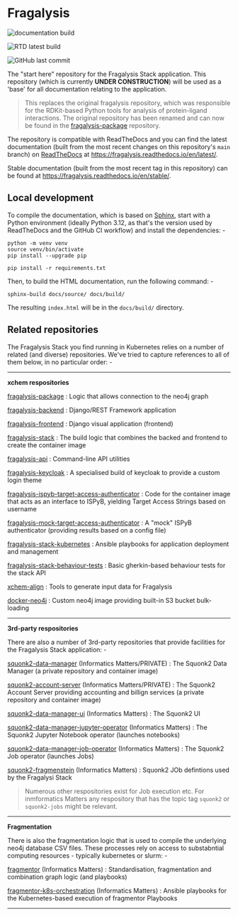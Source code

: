 # Fragalysis

![documentation build](https://github.com/xchem/fragalysis/workflows/documentation%20build/badge.svg)

![RTD latest build](https://readthedocs.org/projects/fragalysis/badge/?version=latest&style=plastic)

![GitHub last commit](https://img.shields.io/github/last-commit/xchem/fragalysis)

The "start here" repository for the Fragalysis Stack application.
This repository (which is currently **UNDER CONSTRUCTION**) will be used
as a 'base' for all documentation relating to the application.

>   This replaces the original fragalysis repository, which was responsible for the
    RDKit-based Python tools for analysis of protein-ligand interactions.
    The original repository has been renamed and can now be found in the
    [fragalysis-package] repository.

The repository is compatible with ReadTheDocs and you can find the latest documentation
(built from the most recent changes on this repository's `main` branch) on [ReadTheDocs] at
https://fragalysis.readthedocs.io/en/latest/.

Stable documentation (built from the most recent tag in this repository) can be found at
https://fragalysis.readthedocs.io/en/stable/.

## Local development
To compile the documentation, which is based on [Sphinx],
start with a Python environment (ideally Python 3.12, as that's the version used by
ReadTheDocs and the GitHub CI workflow) and install the dependencies: -

    python -m venv venv
    source venv/bin/activate
    pip install --upgrade pip

    pip install -r requirements.txt

Then, to build the HTML documentation, run the following command: -

    sphinx-build docs/source/ docs/build/

The resulting `index.html` will be in the `docs/build/` directory.

## Related repositories
The Fragalysis Stack you find running in Kubernetes relies on a number of related
(and diverse) repositories. We've tried to capture references to all of them
below, in no particular order: -

---

**xchem respositories**

[fragalysis-package]
: Logic that allows connection to the neo4j graph

[fragalysis-backend]
: Django/REST Framework application

[fragalysis-frontend]
: Django visual application (frontend)

[fragalysis-stack]
: The build logic that combines the backed and frontend to create the container image

[fragalysis-api]
: Command-line API utilities

[fragalysis-keycloak]
: A specialised build of keycloak to provide a custom login theme

[fragalysis-ispyb-target-access-authenticator]
: Code for the container image that acts as an interface to ISPyB, yielding Target Access Strings based on username

[fragalysis-mock-target-access-authenticator]
: A "mock" ISPyB authenticator (providing results based on a config file)

[fragalysis-stack-kubernetes]
: Ansible playbooks for application deployment and management

[fragalysis-stack-behaviour-tests]
: Basic gherkin-based behaviour tests for the stack API

[xchem-align]
: Tools to generate input data for Fragalysis

[docker-neo4j]
: Custom neo4j image providing built-in S3 bucket bulk-loading

---

**3rd-party respositories**

There are also a number of 3rd-party repositories that provide facilities for
the Fragalysis Stack application: -

[squonk2-data-manager] (Informatics Matters/PRIVATE)
: The Squonk2 Data Manager (a private repository and container image)

[squonk2-account-server] (Informatics Matters/PRIVATE)
: The Squonk2 Account Server providing accounting and billign services (a private repository and container image)

[squonk2-data-manager-ui] (Informatics Matters)
: The Squonk2 UI

[squonk2-data-manager-jupyter-operator] (Informatics Matters)
: The Squonk2 Jupyter Notebook operator (launches notebooks)

[squonk2-data-manager-job-operator] (Informatics Matters)
: The Squonk2 Job operator (launches Jobs)

[squonk2-fragmenstein] (Informatics Matters)
: Squonk2 JOb defintions used by the Fragalysi Stack

>   Numerous other respositories exist for Job execution etc.
    For inmformatics Matters any respository
    that has the topic tag `squonk2` or `squonk2-jobs` might be relevant.

---

**Fragmentation**

There is also the fragmentation logic that is used to compile the underlying neo4j
database CSV files. These processes rely on access to substabntial computing resources -
typically kubernetes or slurm: -

[fragmentor] (Informatics Matters)
: Standardisation, fragmentation and combination graph logic (and playbooks)

[fragmentor-k8s-orchestration] (Informatics Matters)
: Ansible playbooks for the Kubernetes-based execution of fragmentor Playbooks

---

[squonk2-fragmenstein]: https://github.com/InformaticsMatters/squonk2-fragmenstein
[squonk2-data-manager-job-operator]: https://github.com/InformaticsMatters/squonk2-data-manager-job-operator
[squonk2-data-manager-jupyter-operator]: https://github.com/InformaticsMatters/squonk2-data-manager-jupyter-operator
[squonk2-data-manager-ui]: https://github.com/InformaticsMatters/squonk2-data-manager-ui
[squonk2-account-server]: https://gitlab.com/informaticsmatters/squonk2-account-server
[squonk2-data-manager]: https://gitlab.com/informaticsmatters/squonk2-data-manager
[fragmentor-k8s-orchestration]: https://github.com/InformaticsMatters/fragmentor-k8s-orchestration
[fragmentor]: https://github.com/InformaticsMatters/fragmentor
[docker-neo4j]: https://github.com/xchem/docker-neo4j
[fragalysis-stack-behaviour-tests]: https://github.com/xchem/fragalysis-stack-behaviour-tests
[fragalysis-mock-target-access-authenticator]: https://github.com/xchem/fragalysis-mock-target-access-authenticator
[fragalysis-stack-kubernetes]: https://github.com/xchem/fragalysis-stack-kubernetes
[fragalysis-ispyb-target-access-authenticator]: https://github.com/xchem/fragalysis-ispyb-target-access-authenticator
[fragalysis-api]: https://github.com/xchem/fragalysis-api
[fragalysis-backend]: https://github.com/xchem/fragalysis-backend
[fragalysis-frontend]: https://github.com/xchem/fragalysis-frontend
[fragalysis-keycloak]: https://github.com/xchem/fragalysis-keycloak
[fragalysis-package]: https://github.com/xchem/fragalysis-package
[fragalysis-stack]: https://github.com/xchem/fragalysis-stack
[readthedocs]: https://app.readthedocs.org/dashboard/
[sphinx]: https://www.sphinx-doc.org/en/master
[xchem-align]: https://github.com/xchem/xchem-align
